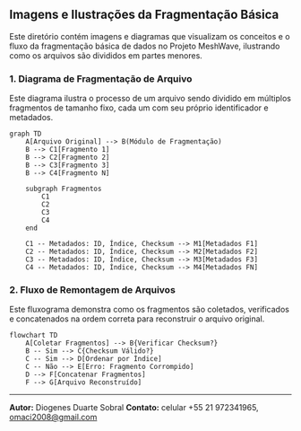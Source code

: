 

## Imagens e Ilustrações da Fragmentação Básica

Este diretório contém imagens e diagramas que visualizam os conceitos e o fluxo da fragmentação básica de dados no Projeto MeshWave, ilustrando como os arquivos são divididos em partes menores.

### 1. Diagrama de Fragmentação de Arquivo

Este diagrama ilustra o processo de um arquivo sendo dividido em múltiplos fragmentos de tamanho fixo, cada um com seu próprio identificador e metadados.

```mermaid
graph TD
    A[Arquivo Original] --> B(Módulo de Fragmentação)
    B --> C1[Fragmento 1]
    B --> C2[Fragmento 2]
    B --> C3[Fragmento 3]
    B --> C4[Fragmento N]

    subgraph Fragmentos
        C1
        C2
        C3
        C4
    end

    C1 -- Metadados: ID, Índice, Checksum --> M1[Metadados F1]
    C2 -- Metadados: ID, Índice, Checksum --> M2[Metadados F2]
    C3 -- Metadados: ID, Índice, Checksum --> M3[Metadados F3]
    C4 -- Metadados: ID, Índice, Checksum --> M4[Metadados FN]
```

### 2. Fluxo de Remontagem de Arquivos

Este fluxograma demonstra como os fragmentos são coletados, verificados e concatenados na ordem correta para reconstruir o arquivo original.

```mermaid
flowchart TD
    A[Coletar Fragmentos] --> B{Verificar Checksum?}
    B -- Sim --> C{Checksum Válido?}
    C -- Sim --> D[Ordenar por Índice]
    C -- Não --> E[Erro: Fragmento Corrompido]
    D --> F[Concatenar Fragmentos]
    F --> G[Arquivo Reconstruído]
```

---

**Autor:** Diogenes Duarte Sobral
**Contato:** celular +55 21 972341965, omaci2008@gmail.com


